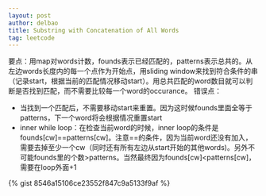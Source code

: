 ```yaml
---
layout: post
author: delbao
title: Substring with Concatenation of All Words 
tag: leetcode
---
```


要点：用map对words计数，founds表示已经匹配的，patterns表示总共的。从左边words长度内的每一个点作为开始点，用sliding window来找到符合条件的串（记录start，根据当前的匹配情况移动start）。用总共匹配的word数目就可以判断是否找到匹配，而不需要比较每一个word的occurance。
错误点：
 
- 当找到一个匹配后，不需要移动start来重置。因为这时候founds里面全等于patterns，下一个word将会根据情况重置start
- inner while loop：在检查当前word的时候，inner loop的条件是founds[cw]==patterns[cw]。注意==的条件，因为当前word还没有加入，需要去掉至少一个cw（同时还有所有左边从start开始的其他words)。另外不可能founds里的个数>patterns。当然最终因为founds[cw]<patterns[cw]，需要在loop外面+1
 
 {% gist 8546a15106ce23552f847c9a5133f9af %}
